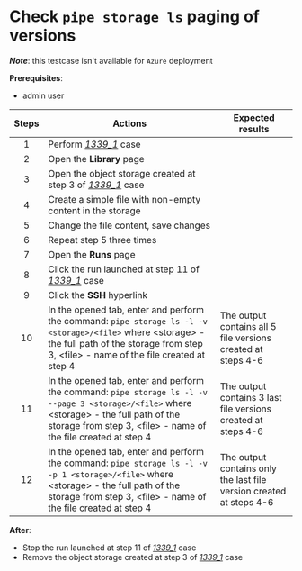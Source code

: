 # Check `pipe storage ls` paging of versions

**_Note_**: this testcase isn't available for `Azure` deployment

**Prerequisites**:

- admin user

| Steps | Actions | Expected results |
| :---: | --- | --- |
| 1 | Perform [_1339\_1_](1339_1.md) case | |
| 2 | Open the **Library** page | |
| 3 | Open the object storage created at step 3 of [_1339\_1_](1339_1.md) case | |
| 4 | Create a simple file with non-empty content in the storage | |
| 5 | Change the file content, save changes | |
| 6 | Repeat step 5 three times | |
| 7 | Open the **Runs** page | |
| 8 | Click the run launched at step 11 of [_1339\_1_](1339_1.md) case | |
| 9 | Click the **SSH** hyperlink | |
| 10 | In the opened tab, enter and perform the command: `pipe storage ls -l -v <storage>/<file>` where \<storage\> - the full path of the storage from step 3, \<file\> - name of the file created at step 4 | The output contains all 5 file versions created at steps 4-6 |
| 11 | In the opened tab, enter and perform the command: `pipe storage ls -l -v --page 3 <storage>/<file>` where \<storage\> - the full path of the storage from step 3, \<file\> - name of the file created at step 4 | The output contains 3 last file versions created at steps 4-6 |
| 12 | In the opened tab, enter and perform the command: `pipe storage ls -l -v -p 1 <storage>/<file>` where \<storage\> - the full path of the storage from step 3, \<file\> - name of the file created at step 4 | The output contains only the last file version created at steps 4-6|

**After**:

- Stop the run launched at step 11 of [_1339\_1_](1339_1.md) case
- Remove the object storage created at step 3 of [_1339\_1_](1339_1.md) case